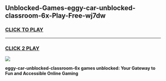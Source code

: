 
## Unblocked-Games-eggy-car-unblocked-classroom-6x-Play-Free-wj7dw
<h3>
<a href="https://premium76.site?title=eggy-car-unblocked-classroom-6x&ref=10A">CLICK TO PLAY</a></h3>
<hr>

<h3>
<a href="https://premium76.site?title=eggy-car-unblocked-classroom-6x&ref=10A">CLICK 2 PLAY</a>
  
</h3>

<a href="https://premium76.site?title=eggy-car-unblocked-classroom-6x&ref=10A"><img src="https://clearcache.store/games.png"></a>


**eggy-car-unblocked-classroom-6x games unblocked: Your Gateway to Fun and Accessible Online Gaming**
